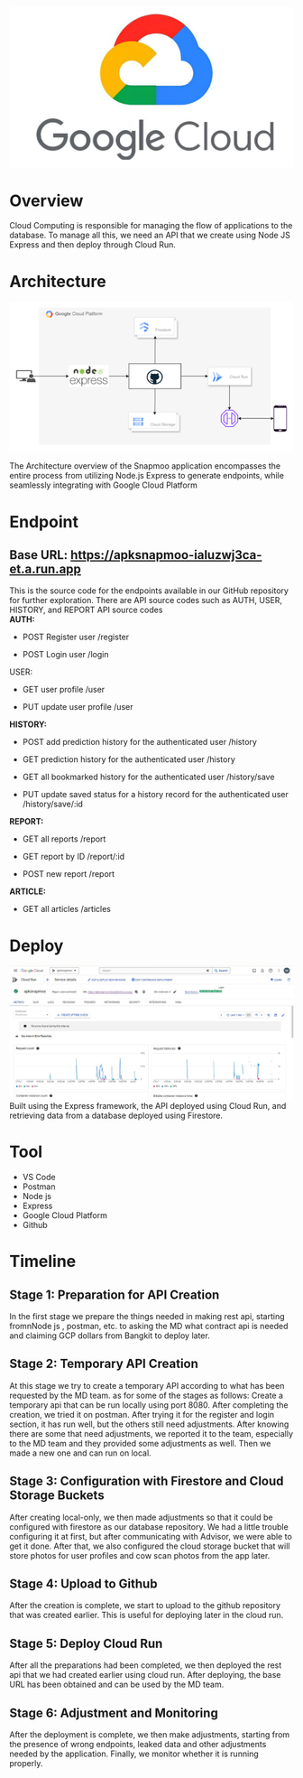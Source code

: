 ![alt text](https://github.com/snapmoo/snapmoo/blob/main/assets/Cloud%20Computing/gcp%20(1).jpg?raw-true)

# Overview
Cloud Computing is responsible for managing the flow of applications to the database. To manage all this, we need an API that we create using Node JS Express and then deploy through Cloud Run.

# Architecture

![alt text](https://github.com/snapmoo/snapmoo/blob/main/assets/Cloud%20Computing/infrastuktur.drawio%20(2).png?raw-true)

The Architecture overview of the Snapmoo application encompasses the entire process from utilizing Node.js Express to generate endpoints, while seamlessly integrating with Google Cloud Platform

# Endpoint
## Base URL: https://apksnapmoo-ialuzwj3ca-et.a.run.app  
This is the source code for the endpoints available in our GitHub repository for further exploration. There are API source codes such as AUTH, USER, HISTORY, and REPORT API source codes  
**AUTH:**
- POST Register user
/register

- POST Login user
/login

USER:
- GET user profile
/user

- PUT update user profile
/user

**HISTORY:**
- POST add prediction history for the authenticated user
/history

- GET prediction history for the authenticated user
/history

- GET all bookmarked history for the authenticated user
/history/save

- PUT update saved status for a history record for the authenticated user
/history/save/:id

**REPORT:**
- GET all reports
/report

- GET report by ID
/report/:id

- POST new report
/report

**ARTICLE:**
- GET all articles /articles


# Deploy 

![alt text](https://github.com/snapmoo/snapmoo/blob/main/assets/Cloud%20Computing/cloudrun.jpeg?raw-true)
Built using the Express framework, the API deployed using Cloud Run, and retrieving data from a database deployed using Firestore.

# Tool
- VS Code
- Postman
- Node js
- Express
- Google Cloud Platform
- Github

# Timeline
## Stage 1: Preparation for API Creation
In the first stage we prepare the things needed in making rest api, starting fromnNode js , postman, etc. to asking the MD what contract api is needed and claiming GCP dollars from Bangkit to deploy later. 

## Stage 2: Temporary API Creation
At this stage we try to create a temporary API according to what has been requested by the MD team. as for some of the stages as follows:
Create a temporary api that can be run locally using port 8080.
After completing the creation, we tried it on postman. After trying it for the register and login section, it has run well, but the others still need adjustments.
After knowing there are some that need adjustments, we reported it to the team, especially to the MD team and they provided some adjustments as well.
Then we made a new one and can run on local.

## Stage 3: Configuration with Firestore and Cloud Storage Buckets
After creating local-only, we then made adjustments so that it could be configured with firestore as our database repository. We had a little trouble configuring it at first, but after communicating with Advisor, we were able to get it done. After that, we also configured the cloud storage bucket that will store photos for user profiles and cow scan photos from the app later.

## Stage 4: Upload to Github
After the creation is complete, we start to upload to the github repository that was created earlier. This is useful for deploying later in the cloud run.

## Stage 5: Deploy Cloud Run
After all the preparations had been completed, we then deployed the rest api that we had created earlier using cloud run. After deploying, the base URL has been obtained and can be used by the MD team.

## Stage 6: Adjustment and Monitoring
After the deployment is complete, we then make adjustments, starting from the presence of wrong endpoints, leaked data and other adjustments needed by the application. Finally, we monitor whether it is running properly.
